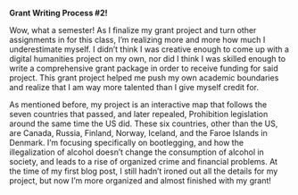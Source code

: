 **Grant Writing Process #2!**

Wow, what a semester! As I finalize my grant project and turn other assignments in for this class, I’m realizing more and more how much I underestimate myself. I didn’t think I was creative enough to come up with a digital humanities project on my own, nor did I think I was skilled enough to write a comprehensive grant package in order to receive funding for said project. This grant project helped me push my own academic boundaries and realize that I am way more talented than I give myself credit for. 

As mentioned before, my project is an interactive map that follows the seven countries that passed, and later repealed, Prohibition legislation around the same time the US did. These six countries, other than the US, are Canada, Russia, Finland, Norway, Iceland, and the Faroe Islands in Denmark. I’m focusing specifically on bootlegging, and how the illegalization of alcohol doesn’t change the consumption of alcohol in society, and leads to a rise of organized crime and financial problems. At the time of my first blog post, I still hadn’t ironed out all the details for my project, but now I’m more organized and almost finished with my grant! 

